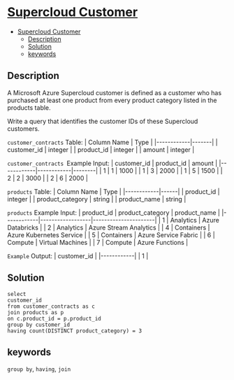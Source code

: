 # [Supercloud Customer](https://datalemur.com/questions/supercloud-customer)
- [Supercloud Customer](#supercloud-customer)
  - [Description](#description)
  - [Solution](#solution)
  - [keywords](#keywords)

## Description
A Microsoft Azure Supercloud customer is defined as a customer who has purchased at least one product from every product category listed in the products table.

Write a query that identifies the customer IDs of these Supercloud customers.

`customer_contracts` Table:
| Column Name | Type |
|------------|-------|
| customer_id | integer |
| product_id | integer |
| amount | integer |

`customer_contracts `Example Input:
| customer_id | product_id | amount |
|------------|------------|--------|
| 1 | 1 | 1000 |
| 1 | 3 | 2000 |
| 1 | 5 | 1500 |
| 2 | 2 | 3000 |
| 2 | 6 | 2000 |

`products` Table:
| Column Name | Type |
|------------|------|
| product_id | integer |
| product_category | string |
| product_name | string |

`products` Example Input:
| product_id | product_category | product_name |
|------------|------------------|----------------------|
| 1 | Analytics | Azure Databricks |
| 2 | Analytics | Azure Stream Analytics |
| 4 | Containers | Azure Kubernetes Service |
| 5 | Containers | Azure Service Fabric |
| 6 | Compute | Virtual Machines |
| 7 | Compute | Azure Functions |

`Example` Output:
| customer_id |
|------------|
| 1          |


## Solution
```
select 
customer_id
from customer_contracts as c
join products as p 
on c.product_id = p.product_id 
group by customer_id 
having count(DISTINCT product_category) = 3
```

## keywords
`group by`, `having`, `join`